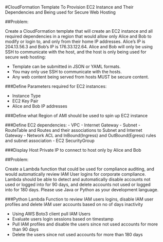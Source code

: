 #CloudFormation Template To Provision EC2 Instance and Their Dependencies and Being used for Secure Web Hosting

##Problem:

Create a CloudFormation template that will create an EC2 instance and all required dependencies in a region that would allow only Alice and Bob to modify or login to, and only from their home IP addresses. Alice’s IP is 204.13.56.3 and Bob’s IP is 176.33.122.64. Alice and Bob will only be using SSH to communicate with the host, and the host is only being used for secure web hosting:
  - Template can be submitted in JSON or YAML formats.
  - You may only use SSH to communicate with the hosts.
  - Any web content being served from hosts MUST be secure content.

###Define Parameters required for EC2 instances:
  - Instance Type
  - EC2 Key Pair
  - Alice and Bob IP addresses

###Define what Region of AMI should be used to spin up EC2 instance

###Define EC2 dependencies:
    - VPC
    - Internet Gateway
    - Subnet
    - RouteTable and Routes and their associations to Subnet and Internet Gateway
    - Network ACL and InBound(Ingress) and OutBound(Egress) rules and subnet association
    - EC2 SecurityGroup

###Display Host Private IP to connect to host only by Alice and Bob

##Problem:

Create a Lambda function that could be used for compliance auditing, and would automatically review IAM User logins for corporate compliance. Lambda should be able to detect and automatically disable accounts not used or logged into for 90 days, and delete accounts not used or logged into for 180 days. Please use Java or Python as your development language.

###Python Lambda Function to review IAM users logins, disable IAM user profiles and delete IAM user accounts based on no of days inactivity
   - Using AWS Boto3 client pull IAM Users
   - Evaluate users login sessions based on timestamp
   - Pull IAM profiles and disable the users since not used accounts for more than 90 days
   - Delete the users since not used accounts for more than 180 days
